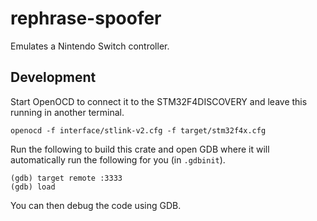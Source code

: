 # rephrase-spoofer

Emulates a Nintendo Switch controller.

## Development

Start OpenOCD to connect it to the STM32F4DISCOVERY and leave this running in
another terminal.

```
openocd -f interface/stlink-v2.cfg -f target/stm32f4x.cfg
```

Run the following to build this crate and open GDB where it will automatically
run the following for you (in `.gdbinit`).

```
(gdb) target remote :3333
(gdb) load
```

You can then debug the code using GDB.
